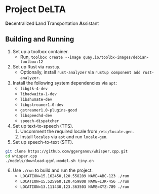 # Project DeLTA

**De**centralized **L**and **T**ransportation **A**ssistant

## Building and Running

1. Set up a toolbox container.
   - Run, `toolbox create --image quay.io/toolbx-images/debian-toolbox:12`
2. Set up Rust via `rustup`.
   - Optionally, install `rust-analyzer` via `rustup component add rust-analyzer`.
3. Install the following system dependencies via `apt`:
   - `libgtk-4-dev`
   - `libadwaita-1-dev`
   - `libshumate-dev`
   - `libgstreamer1.0-dev`
   - `gstreamer1.0-plugins-good`
   - `libspeechd-dev`
   - `speech-dispatcher`
4. Set up text-to-speech (TTS).
   1. Uncomment the required locale from `/etc/locale.gen`.
   2. Install `locales` via `apt` and run `locale-gen`.
5. Set up speech-to-text (STT).

```bash
git clone https://github.com/ggerganov/whisper.cpp.git
cd whisper.cpp
./models/download-ggml-model.sh tiny.en
```

6. Use `./run` to build and run the project.
   - `LOCATION=15.162450,120.558289 NAME=ABC-123 ./run`
   - `LOCATION=15.525960,120.459808 NAME=IJK-456 ./run`
   - `LOCATION=13.111430,123.363503 NAME=XYZ-789 ./run`
